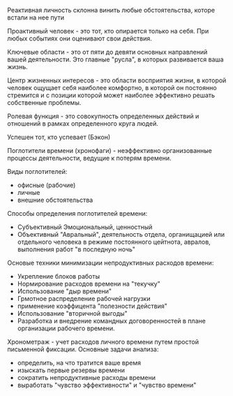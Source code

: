 
Реактивная личность склонна винить любые обстоятельства, которе встали на нее пути

Проактивный человек - это тот, кто опирается только на себя. При любых событиях они оценивают свои действия.

Ключевые области - это от пяти до девяти основных направлений вашей деятельности. Это главные "русла", в которых развивается ваша жизнь.

Центр жизненных интересов - это области восприятия жизни, в которой человек ощущает себя наиболее комфортно, в которой он постоянно стремится и с позиции которой может наиболее эффективно решать собственные проблемы.

Ролевая функция - это совокупность определенных действий и отношений в рамках определенного круга людей.  

Успешен тот, кто успевает (Бэкон)

Поглотители времени (хронофаги) - неэффективно организованные процессы деятельности, ведущие к потерям времени.

Виды поглотителей:
- офисные (рабочие)
- личные
- внешние обстоятельства

Способы определения поглотителей времени:

- Субъективный
	Эмоциональный, ценностный
- Объективный
	"Авральный", деятельность отдела, органищацией или отдельного человека в режиме постоянного цейтнота, авралов, выполнения работ "в последную ночь"

Основые техники минимизации непродуктивных расходов времени:
- Укрепление блоков работы
- Нормирование расходов времени на "текучку"
- Использование "дыр времени"
- Грмотное распределение рабочей нагрузки
- применение коэффицента "полезности действия"
- Использование "вторичной выгоды"
- Разработка и внедрение командных договоренностей в плане организации рабочего времени.

Хронометраж - учет расходов личного времени путем простой письменной фиксации.
Основные задачи анализа:
- определить, на что тратится ваше время
- изыскать первые резервы времени
- сократить непродуктивные расходы времени
- выработать "чувство эффективности" и "чувство времени"